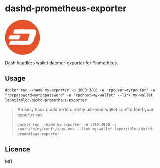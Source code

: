 # dashd-prometheus-exporter
![dashd prometheus exporter logo](dashd-prometheus-exporter.png)

Dash headless wallet daemon exporter for Prometheus.

## Usage
```
docker run --name my-exporter -p 3000:3000 -e "rpcuser=myrpcuser" -e "rpcpassword=myrpcpassword" -e "rpchost=my-wallet" --link my-wallet lepetitbloc/dashd-prometheus-exporter
````

>An easy hack could be to directly use your wallet conf to feed your exporter `env`:
>```
>docker run --name my-exporter -p 3000:3000 -v /path/to/my/conf:/app/.env --link my-wallet lepetitbloc/dashd-prometheus-exporter
>```

## Licence
MIT